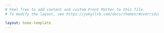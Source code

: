 ```yaml
---
# Feel free to add content and custom Front Matter to this file.
# To modify the layout, see https://jekyllrb.com/docs/themes/#overriding-theme-defaults

layout: home-template
---
```

